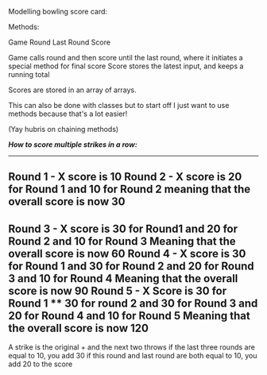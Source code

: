 Modelling bowling score card:

Methods:

Game
Round
Last Round
Score

Game calls round and then score until the last round, where it initiates a special method for final score
Score stores the latest input, and keeps a running total

Scores are stored in an array of arrays. 

This can also be done with classes but to start off I just want to use methods because that's a lot easier!

(Yay hubris on chaining methods)

***How to score multiple strikes in a row:***

----
 Round 1 -  X
 score is 10
 Round 2 - X
 score is **20 for Round 1** and **10 for Round 2**
 meaning that the overall score is now 30
----
 Round 3 - X
 score is **30 for Round1** and **20 for Round 2** and **10 for Round 3**
 Meaning that the overall score is now 60
 Round 4 - X
 score is **30 for Round 1** and **30 for Round 2** and **20 for Round 3** and **10 for Round 4**
 Meaning that the overall score is now 90
 Round 5 - X
 Score is **30 for Round 1 ** 30 for round 2** and **30 for Round 3** and **20 for Round 4** and **10 for Round 5**
 Meaning that the overall score is now 120
----
 A strike is the original + and the next two throws
 if the last three rounds are equal to 10, you add 30
 if this round and last round are both equal to 10, you add 20 to the score
   